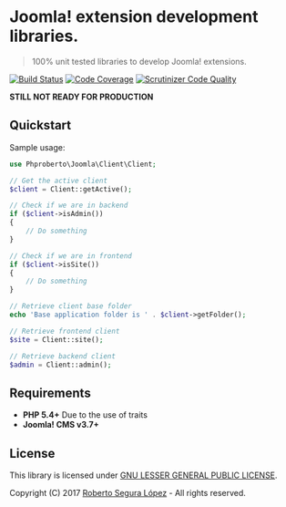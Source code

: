 # Joomla! extension development libraries.  

> 100% unit tested libraries to develop Joomla! extensions. 

[![Build Status](https://travis-ci.org/phproberto/joomla-common.svg?branch=master)](https://travis-ci.org/phproberto/joomla-common)
[![Code Coverage](https://scrutinizer-ci.com/g/phproberto/joomla-common/badges/coverage.png?b=master)](https://scrutinizer-ci.com/g/phproberto/joomla-common/?branch=master)
[![Scrutinizer Code Quality](https://scrutinizer-ci.com/g/phproberto/joomla-common/badges/quality-score.png?b=master)](https://scrutinizer-ci.com/g/phproberto/joomla-common/?branch=master)

**STILL NOT READY FOR PRODUCTION**

## Quickstart

Sample usage:

```php
use Phproberto\Joomla\Client\Client;

// Get the active client
$client = Client::getActive();

// Check if we are in backend
if ($client->isAdmin())
{
	// Do something
}

// Check if we are in frontend
if ($client->isSite())
{
	// Do something
}

// Retrieve client base folder
echo 'Base application folder is ' . $client->getFolder();

// Retrieve frontend client
$site = Client::site();

// Retrieve backend client
$admin = Client::admin();
```

## Requirements

* **PHP 5.4+** Due to the use of traits
* **Joomla! CMS v3.7+**

## License

This library is licensed under [GNU LESSER GENERAL PUBLIC LICENSE](./LICENSE).  

Copyright (C) 2017 [Roberto Segura López](http://phproberto.com) - All rights reserved.  
